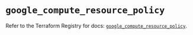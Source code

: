 # `google_compute_resource_policy`

Refer to the Terraform Registry for docs: [`google_compute_resource_policy`](https://registry.terraform.io/providers/hashicorp/google/5.33.0/docs/resources/compute_resource_policy).
